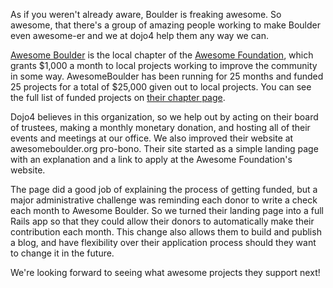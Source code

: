 As if you weren't already aware, Boulder is freaking awesome. So awesome, that there's a group of amazing people working to make Boulder even awesome-er and we at dojo4 help them any way we can.

[Awesome Boulder](http://www.awesomeboulder.org) is the local chapter of the [Awesome Foundation](http://www.awesomefoundation.org/), which grants $1,000 a month to local projects working to improve the community in some way. AwesomeBoulder has been running for 25 months and funded 25 projects for a total of $25,000 given out to local projects. You can see the full list of funded projects on [their chapter page](http://www.awesomefoundation.org/en/chapters/boulder).

Dojo4 believes in this organization, so we help out by acting on their board of trustees, making a monthly monetary donation, and hosting all of their events and meetings at our office. We also improved their website at awesomeboulder.org pro-bono. Their site started as a simple landing page with an explanation and a link to apply at the Awesome Foundation's website. 

The page did a good job of explaining the process of getting funded, but a major administrative challenge was reminding each donor to write a check each month to Awesome Boulder. So we turned their landing page into a full Rails app so that they could allow their donors to automatically make their contribution each month. This change also allows them to build and publish a blog, and have flexibility over their application process should they want to change it in the future.

We're looking forward to seeing what awesome projects they support next!